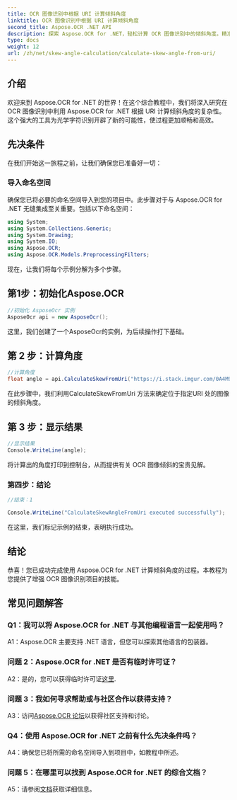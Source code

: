 ```yaml
---
title: OCR 图像识别中根据 URI 计算倾斜角度
linktitle: OCR 图像识别中根据 URI 计算倾斜角度
second_title: Aspose.OCR .NET API
description: 探索 Aspose.OCR for .NET，轻松计算 OCR 图像识别中的倾斜角度。精准高效地增强您的项目。
type: docs
weight: 12
url: /zh/net/skew-angle-calculation/calculate-skew-angle-from-uri/
---
```

## 介绍

欢迎来到 Aspose.OCR for .NET 的世界！在这个综合教程中，我们将深入研究在 OCR 图像识别中利用 Aspose.OCR for .NET 根据 URI 计算倾斜角度的复杂性。这个强大的工具为光学字符识别开辟了新的可能性，使过程更加顺畅和高效。

## 先决条件

在我们开始这一旅程之前，让我们确保您已准备好一切：

### 导入命名空间

确保您已将必要的命名空间导入到您的项目中。此步骤对于与 Aspose.OCR for .NET 无缝集成至关重要。包括以下命名空间：

```csharp
using System;
using System.Collections.Generic;
using System.Drawing;
using System.IO;
using Aspose.OCR;
using Aspose.OCR.Models.PreprocessingFilters;
```

现在，让我们将每个示例分解为多个步骤。

## 第1步：初始化Aspose.OCR

```csharp
//初始化 AsposeOcr 实例
AsposeOcr api = new AsposeOcr();
```

这里，我们创建了一个AsposeOcr的实例，为后续操作打下基础。

## 第 2 步：计算角度

```csharp
//计算角度
float angle = api.CalculateSkewFromUri("https://i.stack.imgur.com/0A4M9.png");
```

在此步骤中，我们利用CalculateSkewFromUri 方法来确定位于指定URI 处的图像的倾斜角度。

## 第 3 步：显示结果

```csharp
//显示结果
Console.WriteLine(angle);
```

将计算出的角度打印到控制台，从而提供有关 OCR 图像倾斜的宝贵见解。

### 第四步：结论

```csharp
//结束：1

Console.WriteLine("CalculateSkewAngleFromUri executed successfully");
```

在这里，我们标记示例的结束，表明执行成功。

## 结论

恭喜！您已成功完成使用 Aspose.OCR for .NET 计算倾斜角度的过程。本教程为您提供了增强 OCR 图像识别项目的技能。

## 常见问题解答

### Q1：我可以将 Aspose.OCR for .NET 与其他编程语言一起使用吗？

A1：Aspose.OCR 主要支持 .NET 语言，但您可以探索其他语言的包装器。

### 问题 2：Aspose.OCR for .NET 是否有临时许可证？

 A2：是的，您可以获得临时许可证[这里](https://purchase.aspose.com/temporary-license/).

### 问题 3：我如何寻求帮助或与社区合作以获得支持？

 A3：访问[Aspose.OCR 论坛](https://forum.aspose.com/c/ocr/16)以获得社区支持和讨论。

### Q4：使用 Aspose.OCR for .NET 之前有什么先决条件吗？

A4：确保您已将所需的命名空间导入到项目中，如教程中所述。

### 问题 5：在哪里可以找到 Aspose.OCR for .NET 的综合文档？

 A5：请参阅[文档](https://reference.aspose.com/ocr/net/)获取详细信息。